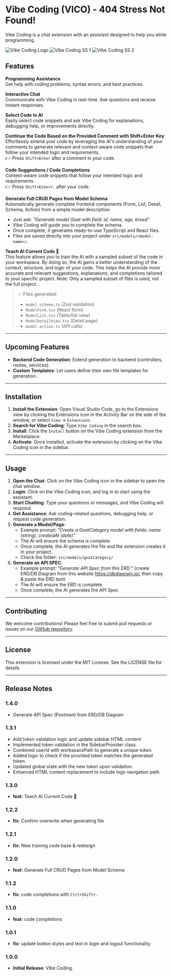 # Vibe Coding (VICO) - 404 Stress Not Found!

Vibe Coding is a chat extension with an assistant designed to help you while programming.

![Vibe Coding Logo](media/vibe-coding-logo.png)
![Vibe Coding SS 1](media/vibe-coding-ss-1.png)
![Vibe Coding SS 2](media/vibe-coding-ss-2.png)

## Features

**Programming Assistance**  
Get help with coding problems, syntax errors, and best practices.

**Interactive Chat**  
Communicate with Vibe Coding in real-time. Ask questions and receive instant responses.

**Select Code to AI**  
Easily select code snippets and ask Vibe Coding for explanations, debugging help, or improvements directly.

**Continue the Code Based on the Provided Comment with Shift+Enter Key**  
Effortlessly extend your code by leveraging the AI's understanding of your comments to generate relevant and context-aware code snippets that follow your intended logic and requirements.  
👉 Press `Shift+Enter` after a comment in your code.

**Code Suggestions / Code Completions**  
Context-aware code snippets that follow your intended logic and requirements.  
👉 Press `Shift+Enter+.` after your code.

**Generate Full CRUD Pages from Model Schema**  
Automatically generate complete frontend components (Form, List, Detail, Schema, Action) from a simple model description.  
- Just ask: *"Generate model Goat with field: id, name, age, breed"*
- Vibe Coding will guide you to complete the schema.
- Once complete, it generates ready-to-use TypeScript and React files.
- Files are saved directly into your project under `src/models/<model-name>/`.

**Teach AI Current Code 🔄**  
This feature allows you to train the AI with a sampled subset of the code in your workspace. By doing so, the AI gains a better understanding of the context, structure, and logic of your code. This helps the AI provide more accurate and relevant suggestions, explanations, and completions tailored to your specific project.
Note: Only a sampled subset of files is used, not the full project.

> ✅ Files generated:
> - `model.schema.ts` (Zod validation)
> - `ModelForm.tsx` (React form)
> - `ModelList.tsx` (Table/list view)
> - `ModelDetailView.tsx` (Detail page)
> - `model.action.ts` (API calls)

---

## Upcoming Features

- **Backend Code Generation**: Extend generation to backend (controllers, routes, services).
- **Custom Templates**: Let users define their own file templates for generation.

---

## Installation

1. **Install the Extension**: Open Visual Studio Code, go to the Extensions view by clicking the Extensions icon in the Activity Bar on the side of the window, or select `View` → `Extensions`.
2. **Search for Vibe Coding**: Type `Vibe Coding` in the search box.
3. **Install**: Click the `Install` button on the Vibe Coding extension from the Marketplace.
4. **Activate**: Once installed, activate the extension by clicking on the Vibe Coding icon in the sidebar.

---

## Usage

1. **Open the Chat**: Click on the Vibe Coding icon in the sidebar to open the chat window.
2. **Login**: Click on the Vibe Coding icon, and log in to start using the assistant.
3. **Start Chatting**: Type your questions or messages, and Vibe Coding will respond.
4. **Get Assistance**: Ask coding-related questions, debugging help, or request code generation.
5. **Generate a Model/Page**:
   - Example prompt: *"Create a GoatCategory model with fields: name (string), createdAt (date)"*
   - The AI will ensure the schema is complete.
   - Once complete, the AI generates the file and the extension creates it in your project.
   - Check the folder: `src/models/goatCategory/`
6. **Generate an API SPEC**:
   - Example prompt: *"Generate API Spec from this ERD:"* (create ERD/DB Diagram from this website https://dbdiagram.io/, then copy & paste the ERD text)
   - The AI will ensure the ERD is complete.
   - Once complete, the AI generates the API Spec

---

## Contributing

We welcome contributions! Please feel free to submit pull requests or issues on our [GitHub repository](https://github.com/asepindrak/vibe-coding-extension).

---

## License

This extension is licensed under the MIT License. See the LICENSE file for details.

---

## Release Notes

### 1.4.0
- Generate API Spec (Postman) from ERD/DB Diagram

### 1.3.1
- Add token validation logic and update sidebar HTML content
- Implemented token validation in the SidebarProvider class.
- Combined userId with workspacePath to generate a unique token.
- Added logic to check if the provided token matches the generated token.
- Updated global state with the new token upon validation.
- Enhanced HTML content replacement to include logo navigation path.


### 1.3.0
- **feat**: Teach AI Current Code 🔄

### 1.2.2
- **fix**: Confirm overwrite when generating file

### 1.2.1
- **fix**: New training code base & redesign

### 1.2.0
- **feat**: Generate Full CRUD Pages from Model Schema

### 1.1.2
- **fix**: code completions with `Ctrl+Shift+.`

### 1.1.0
- **feat**: code completions

### 1.0.1
- **fix**: update button styles and text in login and logout functionality

### 1.0.0
- **Initial Release**: Vibe Coding.